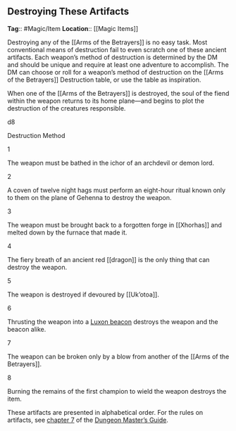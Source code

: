 ## Destroying These Artifacts
**Tag**:: #Magic/Item
**Location**:: [[Magic Items]]

Destroying any of the [[Arms of the Betrayers]] is no easy task. Most conventional means of destruction fail to even scratch one of these ancient artifacts. Each weapon’s method of destruction is determined by the DM and should be unique and require at least one adventure to accomplish. The DM can choose or roll for a weapon’s method of destruction on the [[Arms of the Betrayers]] Destruction table, or use the table as inspiration.

When one of the [[Arms of the Betrayers]] is destroyed, the soul of the fiend within the weapon returns to its home plane—and begins to plot the destruction of the creatures responsible.

d8

Destruction Method

1

The weapon must be bathed in the ichor of an archdevil or demon lord.

2

A coven of twelve night hags must perform an eight-hour ritual known only to them on the plane of Gehenna to destroy the weapon.

3

The weapon must be brought back to a forgotten forge in [[Xhorhas]] and melted down by the furnace that made it.

4

The fiery breath of an ancient red [[dragon]] is the only thing that can destroy the weapon.

5

The weapon is destroyed if devoured by [[Uk’otoa]].

6

Thrusting the weapon into a [Luxon beacon](https://www.dndbeyond.com/magic-items/luxon-beacon) destroys the weapon and the beacon alike.

7

The weapon can be broken only by a blow from another of the [[Arms of the Betrayers]].

8

Burning the remains of the first champion to wield the weapon destroys the item.

These artifacts are presented in alphabetical order. For the rules on artifacts, see [chapter 7](https://www.dndbeyond.com/sources/dmg/sentient-magic-items-artifacts#Artifacts "chapter 7") of the [Dungeon Master’s Guide](https://www.dndbeyond.com/sources/dmg "Dungeon Master’s Guide").